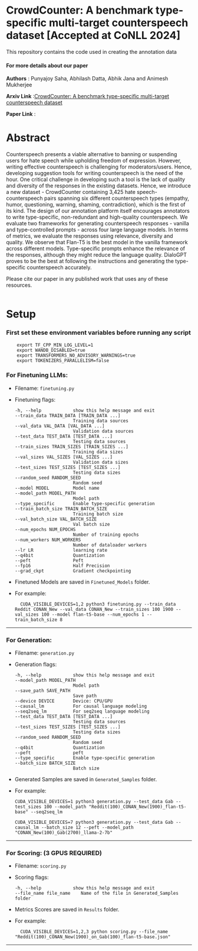# CrowdCounter: A benchmark type-specific multi-target counterspeech dataset [Accepted at CoNLL 2024]
This repository contains the code used in creating the annotation data

#### For more details about our paper

**Authors** : Punyajoy Saha, Abhilash Datta, Abhik Jana and Animesh Mukherjee

**Arxiv Link** :[CrowdCounter: A benchmark type-specific multi-target counterspeech dataset]()

**Paper Link** :

# Abstract

Counterspeech presents a viable alternative to banning or suspending users for hate speech while upholding freedom of expression. However, writing effective counterspeech is challenging for moderators/users. Hence, developing suggestion tools for writing counterspeech is the need of the hour. One critical challenge in developing such a tool is the lack of quality and diversity of the responses in the existing datasets. Hence, we introduce a new dataset - CrowdCounter containing 3,425 hate speech-counterspeech pairs spanning six different counterspeech types (empathy, humor, questioning, warning, shaming, contradiction), which is the first of its kind. The design of our annotation platform itself encourages annotators to write type-specific, non-redundant and high-quality counterspeech. We evaluate two frameworks for generating counterspeech responses - vanilla and type-controlled prompts - across four large language models. In terms of metrics, we evaluate the responses using relevance, diversity and quality. We observe that Flan-T5 is the best model in the vanilla framework across different models. Type-specific prompts enhance the relevance of the responses, although they might reduce the language quality. DialoGPT proves to be the best at following the instructions and generating the type-specific counterspeech accurately. 

Please cite our paper in any published work that uses any of these resources.

~~~bibtex

~~~

# Setup

### First set these environment variables before running any script
```
    export TF_CPP_MIN_LOG_LEVEL=1
    export WANDB_DISABLED=true 
    export TRANSFORMERS_NO_ADVISORY_WARNINGS=true
    export TOKENIZERS_PARALLELISM=false
```

### For Finetuning LLMs:

- Filename: `finetuning.py`

- Finetuning flags:

      -h, --help            show this help message and exit
      --train_data TRAIN_DATA [TRAIN_DATA ...]
                            Training data sources
      --val_data VAL_DATA [VAL_DATA ...]
                            Validation data sources
      --test_data TEST_DATA [TEST_DATA ...]
                            Testing data sources
      --train_sizes TRAIN_SIZES [TRAIN_SIZES ...]
                            Training data sizes
      --val_sizes VAL_SIZES [VAL_SIZES ...]
                            Validation data sizes
      --test_sizes TEST_SIZES [TEST_SIZES ...]
                            Testing data sizes
      --random_seed RANDOM_SEED
                            Random seed
      --model MODEL         Model name
      --model_path MODEL_PATH
                            Model path
      --type_specific       Enable type-specific generation
      --train_batch_size TRAIN_BATCH_SIZE
                            Training batch size
      --val_batch_size VAL_BATCH_SIZE
                            Val batch size
      --num_epochs NUM_EPOCHS
                            Number of training epochs
      --num_workers NUM_WORKERS
                            Number of dataloader workers
      --lr LR               learning rate
      --q4bit               Quantization
      --peft                Peft
      --fp16                Half Precision
      --grad_ckpt           Gradient checkpointing
  
- Finetuned Models are saved in `Finetuned_Models` folder.

- For example: 
  ```
    CUDA_VISIBLE_DEVICES=1,2 python3 finetuning.py --train_data Reddit CONAN_New --val_data CONAN_New --train_sizes 100 1900 --val_sizes 100 --model flan-t5-base --num_epochs 1 --train_batch_size 8
  ```
    
<hr>

### For Generation:

- Filename: `generation.py`

- Generation flags:
  
      -h, --help            show this help message and exit
      --model_path MODEL_PATH
                            Model path
      --save_path SAVE_PATH
                            Save path
      --device DEVICE       Device: CPU/GPU
      --causal_lm           For causal language modeling
      --seq2seq_lm          For seq2seq language modeling
      --test_data TEST_DATA [TEST_DATA ...]
                            Testing data sources
      --test_sizes TEST_SIZES [TEST_SIZES ...]
                            Testing data sizes
      --random_seed RANDOM_SEED
                            Random seed
      --q4bit               Quantization
      --peft                peft
      --type_specific       Enable type-specific generation
      --batch_size BATCH_SIZE
                            Batch size
   
- Generated Samples are saved in `Generated_Samples` folder.

- For example:
    ```
    CUDA_VISIBLE_DEVICES=1 python3 generation.py --test_data Gab --test_sizes 100 --model_path "Reddit(100)_CONAN_New(1900)_flan-t5-base" --seq2seq_lm
    ```
    ```
    CUDA_VISIBLE_DEVICES=7 python3 generation.py --test_data Gab --causal_lm --batch_size 12 --peft --model_path "CONAN_New(100)_Gab(2700)_llama-2-7b"
    ```
    
<hr>

### For Scoring: (3 GPUS REQUIRED)

- Filename: `scoring.py`

- Scoring flags:

      -h, --help            show this help message and exit
      --file_name file_name    Name of the file in Generated_Samples folder

- Metrics Scores are saved in `Results` folder.

- For example:
  ```
    CUDA_VISIBLE_DEVICES=1,2,3 python scoring.py --file_name "Reddit(100)_CONAN_New(1900)_on_Gab(100)_flan-t5-base.json"
  ```
  
<hr>
